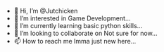 - 👋 Hi, I’m @Jutchicken
- 👀 I’m interested in Game Development...
- 🌱 I’m currently learning basic python skills...
- 💞️ I’m looking to collaborate on Not sure for now...
- 📫 How to reach me Imma just new here...

<!---
Jutchicken/Jutchicken is a ✨ special ✨ repository because its `README.md` (this file) appears on your GitHub profile.
You can click the Preview link to take a look at your changes.
--->
